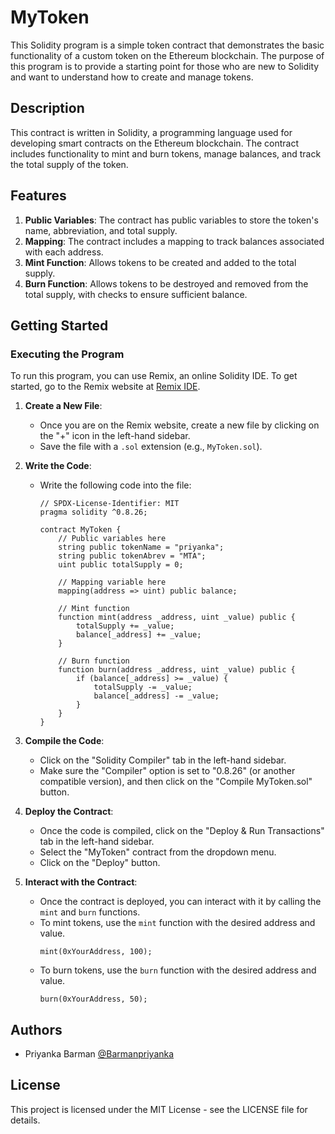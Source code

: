 # MyToken

This Solidity program is a simple token contract that demonstrates the basic functionality of a custom token on the Ethereum blockchain. The purpose of this program is to provide a starting point for those who are new to Solidity and want to understand how to create and manage tokens.

## Description

This contract is written in Solidity, a programming language used for developing smart contracts on the Ethereum blockchain. The contract includes functionality to mint and burn tokens, manage balances, and track the total supply of the token.

## Features

1. **Public Variables**: The contract has public variables to store the token's name, abbreviation, and total supply.
2. **Mapping**: The contract includes a mapping to track balances associated with each address.
3. **Mint Function**: Allows tokens to be created and added to the total supply.
4. **Burn Function**: Allows tokens to be destroyed and removed from the total supply, with checks to ensure sufficient balance.

## Getting Started

### Executing the Program

To run this program, you can use Remix, an online Solidity IDE. To get started, go to the Remix website at [Remix IDE](https://remix.ethereum.org/).

1. **Create a New File**:
   - Once you are on the Remix website, create a new file by clicking on the "+" icon in the left-hand sidebar.
   - Save the file with a `.sol` extension (e.g., `MyToken.sol`).

2. **Write the Code**:
   - Write the following code into the file:

     ```solidity
     // SPDX-License-Identifier: MIT
     pragma solidity ^0.8.26;

     contract MyToken {
         // Public variables here
         string public tokenName = "priyanka";
         string public tokenAbrev = "MTA";
         uint public totalSupply = 0;

         // Mapping variable here
         mapping(address => uint) public balance;

         // Mint function
         function mint(address _address, uint _value) public {
             totalSupply += _value;
             balance[_address] += _value;
         }

         // Burn function
         function burn(address _address, uint _value) public {
             if (balance[_address] >= _value) {
                 totalSupply -= _value;
                 balance[_address] -= _value;
             }
         }
     }
     ```

3. **Compile the Code**:
   - Click on the "Solidity Compiler" tab in the left-hand sidebar.
   - Make sure the "Compiler" option is set to "0.8.26" (or another compatible version), and then click on the "Compile MyToken.sol" button.

4. **Deploy the Contract**:
   - Once the code is compiled, click on the "Deploy & Run Transactions" tab in the left-hand sidebar.
   - Select the "MyToken" contract from the dropdown menu.
   - Click on the "Deploy" button.

5. **Interact with the Contract**:
   - Once the contract is deployed, you can interact with it by calling the `mint` and `burn` functions.
   - To mint tokens, use the `mint` function with the desired address and value.
     ```solidity
     mint(0xYourAddress, 100);
     ```
   - To burn tokens, use the `burn` function with the desired address and value.
     ```solidity
     burn(0xYourAddress, 50);
     ```

## Authors

- Priyanka Barman [@Barmanpriyanka](https://github.com/Barmanpriyanka)

## License

This project is licensed under the MIT License - see the LICENSE file for details.

